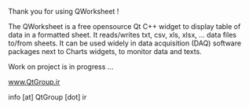 Thank you for using QWorksheet !

The QWorksheet is a free opensource Qt C++ widget to display table of data in a formatted sheet. 
It reads/writes txt, csv, xls, xlsx, ... data files to/from sheets. 
It can be used widely in data acquisition (DAQ) software packages next to Charts widgets, to monitor data and texts.

Work on project is in progress ...

www.QtGroup.ir

info [at] QtGroup [dot] ir
